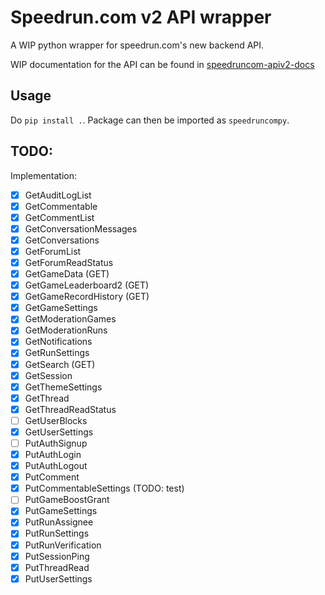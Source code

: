 # Speedrun.com v2 API wrapper

A WIP python wrapper for speedrun.com's new backend API.

WIP documentation for the API can be found in [speedruncom-apiv2-docs](https://github.com/ManicJamie/speedruncom-apiv2-docs)

## Usage
Do `pip install .`. Package can then be imported as `speedruncompy`.

## TODO:
Implementation:
- [x] GetAuditLogList
- [x] GetCommentable
- [x] GetCommentList
- [x] GetConversationMessages
- [x] GetConversations
- [x] GetForumList
- [x] GetForumReadStatus
- [x] GetGameData (GET)
- [x] GetGameLeaderboard2 (GET)
- [x] GetGameRecordHistory (GET)
- [x] GetGameSettings
- [x] GetModerationGames
- [x] GetModerationRuns
- [x] GetNotifications
- [x] GetRunSettings
- [x] GetSearch (GET)
- [x] GetSession
- [x] GetThemeSettings
- [x] GetThread
- [x] GetThreadReadStatus
- [ ] GetUserBlocks
- [x] GetUserSettings
- [ ] PutAuthSignup
- [x] PutAuthLogin
- [x] PutAuthLogout
- [x] PutComment
- [x] PutCommentableSettings (TODO: test)
- [ ] PutGameBoostGrant
- [x] PutGameSettings
- [x] PutRunAssignee
- [x] PutRunSettings
- [x] PutRunVerification
- [x] PutSessionPing
- [x] PutThreadRead
- [x] PutUserSettings